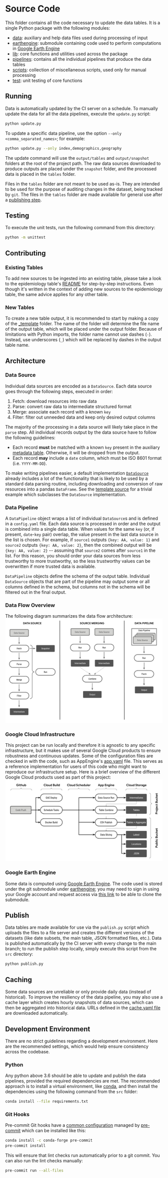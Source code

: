 # Source Code
This folder contains all the code necessary to update the data tables. It is a single Python package
with the following modules:
* [data](./data): auxiliary and help data files used during processing of input
* [earthengine](./earthengine): submodule containing code used to perform computations in [Google Earth Engine](https://earthengine.google.com)
* [lib](./lib): core functions and utilities used across the package
* [pipelines](./pipelines): contains all the individual pipelines that produce the data tables
* [scripts](./scripts): collection of miscellaneous scripts, used only for manual processing
* [test](./test): unit testing of core functions

## Running
Data is automatically updated by the CI server on a schedule. To manually update the data for all
the data pipelines, execute the `update.py` script:
```sh
python update.py
```

To update a specific data pipeline, use the option `--only <comma_separated_names>`; for example:
```sh
python update.py --only index,demographics,geography
```

The update command will use the `output/tables` and `output/snapshot` folders at the root of the
project path. The raw data sources downloaded to produce outputs are placed under the `snapshot`
folder, and the processed data is placed in the `tables` folder.

Files in the `tables` folder are not meant to be used as-is. They are intended to be used for the
purpose of auditing changes in the dataset, being tracked by `git`. The files in the `tables` folder
are made available for general use after a [publishing step](#publish).

## Testing
To execute the unit tests, run the following command from this directory:
```sh
python -m unittest
```

## Contributing
### Existing Tables
To add new sources to be ingested into an existing table, please take a look to the epidemiology
table's [README](./pipelines/epidemiology/README.md) for step-by-step instructions. Even though it's
written in the context of adding new sources to the epidemiology table, the same advice applies
for any other table.

### New Tables
To create a new table output, it is recommended to start by making a copy of the
[_template](./pipelines/_template) folder. The name of the folder will determine the file name of the
output table, which will be placed under the output folder. Because of limitations with Python
imports, the folder name cannot use dashes (`-`). Instead, use underscores (`_`) which will be
replaced by dashes in the output table name.

## Architecture
### Data Source
Individual data sources are encoded as a `DataSource`. Each data source goes through the following
steps, executed in order:
1. Fetch: download resources into raw data
1. Parse: convert raw data to intermediate structured format
1. Merge: associate each record with a known `key`
1. Filter: filter out unneeded data and keep only desired output columns

The majority of the processing in a data source will likely take place in the `parse` step. All
individual records output by the data source have to follow the following guidelines:
* Each record **must** be matched with a known `key` present in the auxiliary
  [metadata table](./data/metadata.csv). Otherwise, it will be dropped from the output.
* Each record **may** include a `date` column, which must be ISO 8601 format (i.e. `YYYY-MM-DD`).

To make writing pipelines easier, a default implementation [`DataSource`](./lib/pipeline.py)
already includes a lot of the functionality that is likely to be used by a standard data parsing
routine, including downloading and conversion of raw resources into a pandas `DataFrame`. See the
[template source](./pipelines/_template/srcname.py) for a trivial example which subclasses
the `DataSource` implementation.

### Data Pipeline
A `DataPipeline` object wraps a list of individual `DataSource`s and is defined in a `config.yaml`
file. Each data source is processed in order and the output is combined into a single data table.
When values for the same `key` (or, if present, `date`-`key` pair) overlap, the value present in the
last data source in the list is chosen. For example, if `source1` outputs `{key: AA, value: 1}` and
`source2` outputs `{key: AA, value: 2}`, then the combined output will be `{key: AA, value: 2}` --
assuming that `source2` comes after `source1` in the list. For this reason, you should order your
data sources from less trustworthy to more trustworthy, so the less trustworthy values can be
overwritten if more trusted data is available.

`DataPipeline` objects define the schema of the output table. Individual `DataSource` objects that
are part of the pipeline may output some or all columns defined in the schema, but columns not in
the schema will be filtered out in the final output.

### Data Flow Overview
The following diagram summarizes the data flow architecture:
![](../docs/architecture.png)

### Google Cloud Infrastructure
This project can be run locally and therefore it is agnostic to any specific infrastructure, but it
makes use of several Google Cloud products to ensure robustness and continuous updates. Some of the
configuration files are checked in with the code, such as AppEngine's [app.yaml](./app.yaml) file.
This serves as a reference implementation for users of this code who might want to reproduce our
infrastructure setup. Here is a brief overview of the different Google Cloud products used as part
of this project:
![](../docs/infrastructure.png)

### Google Earth Engine
Some data is computed using [Google Earth Engine](https://earthengine.google.com). The code used is
stored under the git submodule under [earthengine](./earthengine); you may need to sign in using
your Google account and request access via
[this link](https://earthengine.googlesource.com/new-password) to be able to clone the submodule.

## Publish
Data tables are made available for use via the `publish.py` script which uploads the files to a file
server and creates the different versions of the datasets (like date subsets, the main table, JSON
formatted files, etc.). Data is published automatically by the CI server with every change to the
main branch; to run the publish step locally, simply execute this script from the `src` directory:
```sh
python publish.py
```

## Caching
Some data sources are unreliable or only provide daily data (instead of historical). To improve the
resiliency of the data pipeline, you may also use a cache layer which creates hourly snapshots of
data sources, which can then be aggregated into historical data. URLs defined in the
[cache.yaml file](./cache.yaml) are downloaded automatically.

## Development Environment
There are no strict guidelines regarding a development environment. Here are the recommended
settings, which would help ensure consistency across the codebase.

### Python
Any python above 3.6 should be able to update and publish the data pipelines, provided the required
dependencies are met. The recommended approach is to install a virtual environment, like [conda][1],
and then install the dependencies using the following command from the `src` folder:
```sh
conda install --file requirements.txt
```

### Git Hooks
Pre-commit Git hooks have a [common configuration](./.pre-commit-config.yaml) managed by
[pre-commit][2] which can be installed like this:
```sh
conda install -c conda-forge pre-commit
pre-commit install
```

This will ensure that lint checks run automatically prior to a git commit. You can also run the lint
checks manually:
```sh
pre-commit run --all-files
```

[1]: https://docs.conda.io
[2]: https://pre-commit.com

